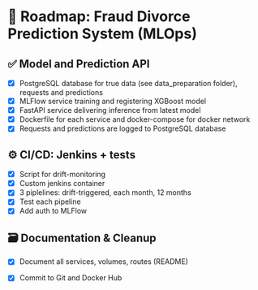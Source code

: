 # 📍 Roadmap: Fraud Divorce Prediction System (MLOps)

## ✅ Model and Prediction API

* [X] PostgreSQL database for true data (see data_preparation folder), requests and predictions 
* [X] MLFlow service training and registering XGBoost model
* [X] FastAPI service delivering inference from latest model
* [X] Dockerfile for each service and docker-compose for docker network
* [X] Requests and predictions are logged to PostgreSQL database

## ⚙️ CI/CD: Jenkins + tests

* [X] Script for drift-monitoring
* [X] Custom jenkins container
* [X] 3 piplelines: drift-triggered, each month, 12 months
* [X] Test each pipeline
* [X] Add auth to MLFlow

## 🗃️ Documentation & Cleanup

* [X] Document all services, volumes, routes (README)
* [X] Commit to Git and Docker Hub

